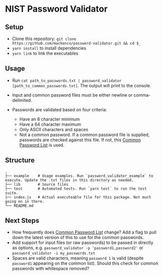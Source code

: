 # NIST Password Validator

## Setup
 * Clone this repository: `git clone https://github.com/mackenco/password-validator.git && cd $_`
 * `yarn install` to install dependencies
 * `yarn link` to link the executables
 
## Usage
 * Run `cat path_to_passwords.txt | password_validator [path_to_common_passwords.txt]`. The output will print to the console.
 * Input and common password files must be either newline or comma-delimited. 
 * Passwords are validated based on four criteria:
 
    * Have an 8 character minimum
    * Have a 64 character maximum
    * Only ASCII characters and spaces
    * Not a common password. If a common password file is supplied, passwords are checked against this file. If not, this [Common Password List](https://github.com/danielmiessler/SecLists/raw/master/Passwords/Common-Credentials/10-million-password-list-top-1000000.txt) is used.

## Structure
    .
    ├── example    # Usage examples. Run `password_validator_example` to execute. Update the .txt files in this directory as needed.
    ├── lib        # Source files
    ├── test       # Automated tests. Run `yarn test` to run the test suite.
    ├── index.js   # Actual executeable file for this package. Not much going on in there. 
    └── README.md

## Next Steps
 * How frequently does [Common Password List](https://github.com/danielmiessler/SecLists/raw/master/Passwords/Common-Credentials/10-million-password-list-top-1000000.txt) change? Add a flag to pull down the latest version of this to use for the common passwords.
 * Add support for input files (or raw passwords) to be passed in directly as options, e.g. `password_validator -p 'password1,password2'` or `password_validator -i my_passwords.txt`
 * Spaces are valid characters, meaning `password 1` is valid (despite `password1` appearing on the common list). Should this check for common passwords with whitespace removed? 
